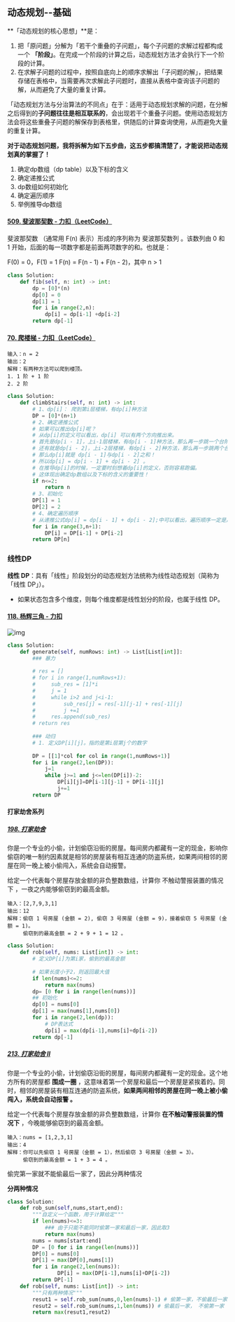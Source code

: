 ## 动态规划--基础



**「动态规划的核心思想」**是：

1. 把「原问题」分解为「若干个重叠的子问题」，每个子问题的求解过程都构成一个 **「阶段」**。在完成一个阶段的计算之后，动态规划方法才会执行下一个阶段的计算。
2. 在求解子问题的过程中，按照自底向上的顺序求解出「子问题的解」，把结果存储在表格中，当需要再次求解此子问题时，直接从表格中查询该子问题的解，从而避免了大量的重复计算。

「动态规划方法与分治算法的不同点」在于：适用于动态规划求解的问题，在分解之后得到的**子问题往往是相互联系的**，会出现若干个重叠子问题。使用动态规划方法会将这些重叠子问题的解保存到表格里，供随后的计算查询使用，从而避免大量的重复计算。



**对于动态规划问题，我将拆解为如下五步曲，这五步都搞清楚了，才能说把动态规划真的掌握了！**

1. 确定dp数组（dp table）以及下标的含义
2. 确定递推公式
3. dp数组如何初始化
4. 确定遍历顺序
5. 举例推导dp数组







#### [509. 斐波那契数 - 力扣（LeetCode）](https://leetcode.cn/problems/fibonacci-number/)

斐波那契数 （通常用 F(n) 表示）形成的序列称为 斐波那契数列 。该数列由 0 和 1 开始，后面的每一项数字都是前面两项数字的和。也就是：

F(0) = 0，F(1) = 1
F(n) = F(n - 1) + F(n - 2)，其中 n > 1

```python
class Solution:
    def fib(self, n: int) -> int:
        dp = [0]*(n)
        dp[0] = 0
        dp[1] = 1
        for i in range(2,n):
            dp[i] = dp[i-1] +dp[i-2]
        return dp[-1]
```

#### [70. 爬楼梯 - 力扣（LeetCode）](https://leetcode.cn/problems/climbing-stairs/)

```
输入：n = 2
输出：2
解释：有两种方法可以爬到楼顶。
1. 1 阶 + 1 阶
2. 2 阶
```



```python
class Solution:
    def climbStairs(self, n: int) -> int:
        # 1、dp[i]： 爬到第i层楼梯，有dp[i]种方法
        DP = [0]*(n+1)
        # 2、确定递推公式
        # 如果可以推出dp[i]呢？
        # 从dp[i]的定义可以看出，dp[i] 可以有两个方向推出来。
        # 首先是dp[i - 1]，上i-1层楼梯，有dp[i - 1]种方法，那么再一步跳一个台阶不就是dp[i]了么。
        # 还有就是dp[i - 2]，上i-2层楼梯，有dp[i - 2]种方法，那么再一步跳两个台阶不就是dp[i]了么。
        # 那么dp[i]就是 dp[i - 1]与dp[i - 2]之和！
        # 所以dp[i] = dp[i - 1] + dp[i - 2] 。
        # 在推导dp[i]的时候，一定要时刻想着dp[i]的定义，否则容易跑偏。
        # 这体现出确定dp数组以及下标的含义的重要性！
        if n<=2:
            return n
        # 3、初始化
        DP[1] = 1
        DP[2] = 2
        # 4、确定遍历顺序
        # 从递推公式dp[i] = dp[i - 1] + dp[i - 2];中可以看出，遍历顺序一定是从前向后遍历的
        for i in range(3,n+1):
            DP[i] = DP[i-1] + DP[i-2]
        return DP[n]

```



### 线性DP

**线性 DP**：具有「线性」阶段划分的动态规划方法统称为线性动态规划（简称为「线性 DP」）。

- 如果状态包含多个维度，则每个维度都是线性划分的阶段，也属于线性 DP。

#### [118. 杨辉三角 - 力扣](https://leetcode.cn/problems/pascals-triangle/)

![img](https://pic.leetcode-cn.com/1626927345-DZmfxB-PascalTriangleAnimated2.gif)



```python
class Solution:
    def generate(self, numRows: int) -> List[List[int]]:
        ### 暴力
        
        # res = []
        # for i in range(1,numRows+1):
        #     sub_res = [1]*i
        #     j = 1
        #     while i>2 and j<i-1:
        #         sub_res[j] = res[-1][j-1] + res[-1][j]
        #         j +=1
        #     res.append(sub_res)
        # return res
        
        ### 动归
        # 1. 定义DP[i][j]。指的是第i层第j个的数字
        
        DP = [[1]*col for col in range(1,numRows+1)]
        for i in range(2,len(DP)):
            j=1
            while j>=1 and j<=len(DP[i])-2:
                DP[i][j]=DP[i-1][j-1] + DP[i-1][j]
                j+=1
        return DP
```

 



#### 打家劫舍系列

#####  [198. 打家劫舍](https://leetcode.cn/problems/house-robber/)

你是一个专业的小偷，计划偷窃沿街的房屋。每间房内都藏有一定的现金，影响你偷窃的唯一制约因素就是相邻的房屋装有相互连通的防盗系统，如果两间相邻的房屋在同一晚上被小偷闯入，系统会自动报警。

给定一个代表每个房屋存放金额的非负整数数组，计算你 不触动警报装置的情况下 ，一夜之内能够偷窃到的最高金额。

```
输入：[2,7,9,3,1]
输出：12
解释：偷窃 1 号房屋 (金额 = 2), 偷窃 3 号房屋 (金额 = 9)，接着偷窃 5 号房屋 (金额 = 1)。
     偷窃到的最高金额 = 2 + 9 + 1 = 12 。

```



```python
class Solution:
    def rob(self, nums: List[int]) -> int:
        # 定义DP[i]为第i家，偷到的最高金额
        
        # 如果长度小于2，则返回最大值
        if len(nums)<=2:
            return max(nums)
        dp= [0 for i in range(len(nums))]
        ## 初始化
        dp[0] = nums[0]
        dp[1] = max(nums[1],nums[0])
        for i in range(2,len(dp)):
            # DP表达式
            dp[i] = max(dp[i-1],nums[i]+dp[i-2])
        return dp[-1]
```



##### [213. 打家劫舍 II ](https://leetcode.cn/problems/house-robber-ii/)

你是一个专业的小偷，计划偷窃沿街的房屋，每间房内都藏有一定的现金。这个地方所有的房屋都 **围成一圈** ，这意味着第一个房屋和最后一个房屋是紧挨着的。同时，相邻的房屋装有相互连通的防盗系统，**如果两间相邻的房屋在同一晚上被小偷闯入，系统会自动报警 。**

给定一个代表每个房屋存放金额的非负整数数组，计算你 **在不触动警报装置的情况下** ，今晚能够偷窃到的最高金额。

```
输入：nums = [1,2,3,1]
输出：4
解释：你可以先偷窃 1 号房屋（金额 = 1），然后偷窃 3 号房屋（金额 = 3）。
     偷窃到的最高金额 = 1 + 3 = 4 。

```

偷完第一家就不能偷最后一家了，因此分两种情况

**分两种情况**

```python
class Solution:
    def rob_sum(self,nums,start,end):
        """自定义一个函数，用于计算给定"""
        if len(nums)<=3:
            ### 由于只能不能同时偷第一家和最后一家，因此取3
            return max(nums)
        nums = nums[start:end]
        DP = [0 for i in range(len(nums))]
        DP[0] = nums[0]
        DP[1] = max(DP[0],nums[1])
        for i in range(2,len(nums)):
                DP[i] = max(DP[i-1],nums[i]+DP[i-2])
        return DP[-1]
    def rob(self, nums: List[int]) -> int:
        """只有两种情况"""
        resut1 = self.rob_sum(nums,0,len(nums)-1) # 偷第一家，不偷最后一家
        resut2 = self.rob_sum(nums,1,len(nums)) # 偷最后一家， 不偷第一家
        return max(resut1,resut2)
```

